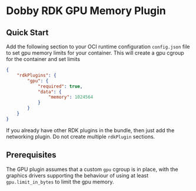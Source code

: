 # Dobby RDK GPU Memory Plugin

## Quick Start
Add the following section to your OCI runtime configuration `config.json` file to set gpu memory limits for your container. This will create a gpu cgroup for the container and set limits

```json
{
    "rdkPlugins": {
        "gpu": {
            "required": true,
            "data": {
                "memory": 1024564
            }
        }
    }
}
```

If you already have other RDK plugins in the bundle, then just add the networking plugin. Do not create multiple `rdkPlugin` sections.

## Prerequisites

The GPU plugin assumes that a custom `gpu` cgroup is in place, with the graphics drivers supporting the behaviour of using at least `gpu.limit_in_bytes` to limit the gpu memory.

